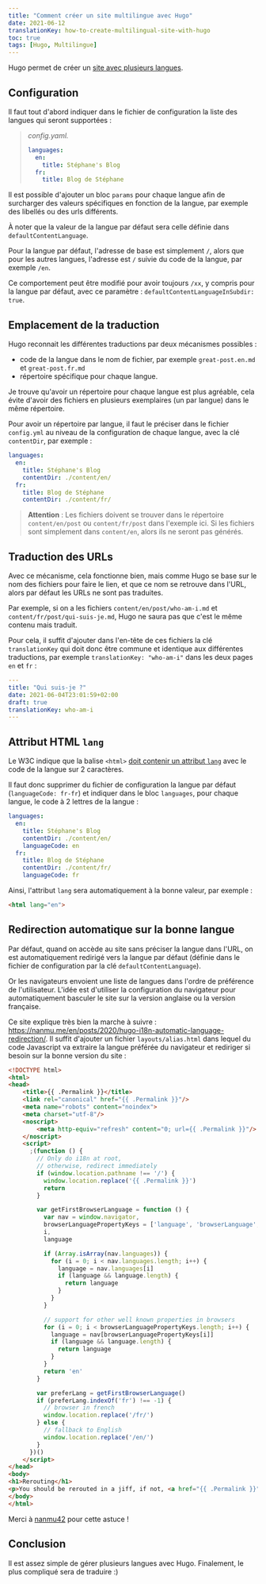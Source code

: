 ```yaml
---
title: "Comment créer un site multilingue avec Hugo"
date: 2021-06-12
translationKey: how-to-create-multilingual-site-with-hugo
toc: true
tags: [Hugo, Multilingue]
---
```


Hugo permet de créer un [site avec plusieurs langues](https://gohugo.io/content-management/multilingual/).

## Configuration
Il faut tout d'abord indiquer dans le fichier de configuration la liste des langues qui seront supportées :

> *config.yaml.*
> ```yaml
> languages:
>   en:
>     title: Stéphane's Blog
>   fr:
>     title: Blog de Stéphane
> ```

Il est possible d'ajouter un bloc `params` pour chaque langue afin de surcharger des valeurs spécifiques en fonction de la langue, par exemple des libellés ou des urls différents.

À noter que la valeur de la langue par défaut sera celle définie dans `defaultContentLanguage`.

Pour la langue par défaut, l'adresse de base est simplement `/`, alors que pour les autres langues, l'adresse est `/` suivie du code de la langue, par exemple `/en`.

Ce comportement peut être modifié pour avoir toujours `/xx`, y compris pour la langue par défaut, avec ce paramètre : `defaultContentLanguageInSubdir: true`.

## Emplacement de la traduction
Hugo reconnait les différentes traductions par deux mécanismes possibles :
- code de la langue dans le nom de fichier, par exemple `great-post.en.md` et `great-post.fr.md`
- répertoire spécifique pour chaque langue.

Je trouve qu'avoir un répertoire pour chaque langue est plus agréable, cela évite d'avoir des fichiers en plusieurs exemplaires (un par langue) dans le même répertoire.

Pour avoir un répertoire par langue, il faut le préciser dans le fichier `config.yml` au niveau de la configuration de chaque langue, avec la clé `contentDir`, par exemple :

```yaml
languages:
  en:
    title: Stéphane's Blog
    contentDir: ./content/en/
  fr:
    title: Blog de Stéphane
    contentDir: ./content/fr/
```

> **Attention** : Les fichiers doivent se trouver dans le répertoire `content/en/post` ou `content/fr/post` dans l'exemple ici.
> Si les fichiers sont simplement dans `content/en`, alors ils ne seront pas générés.

## Traduction des URLs
Avec ce mécanisme, cela fonctionne bien, mais comme Hugo se base sur le nom des fichiers pour faire le lien, et que ce nom se retrouve dans l'URL, alors par défaut les URLs ne sont pas traduites.

Par exemple, si on a les fichiers `content/en/post/who-am-i.md` et `content/fr/post/qui-suis-je.md`, Hugo ne saura pas que c'est le même contenu mais traduit.

Pour cela, il suffit d'ajouter dans l'en-tête de ces fichiers la clé `translationKey` qui doit donc être commune et identique aux différentes traductions, par exemple `translationKey: "who-am-i"` dans les deux pages `en` et `fr` :

```yaml
---
title: "Qui suis-je ?"
date: 2021-06-04T23:01:59+02:00
draft: true
translationKey: who-am-i
---
```

## Attribut HTML `lang`
Le W3C indique que la balise `<html>` [doit contenir un attribut `lang`](https://www.w3.org/International/questions/qa-html-language-declarations) avec le code de la langue sur 2 caractères.

Il faut donc supprimer du fichier de configuration la langue par défaut (`languageCode: fr-fr`) et indiquer dans le bloc `languages`, pour chaque langue, le code à 2 lettres de la langue :

```yaml
languages:
  en:
    title: Stéphane's Blog
    contentDir: ./content/en/
    languageCode: en
  fr:
    title: Blog de Stéphane
    contentDir: ./content/fr/
    languageCode: fr
```

Ainsi, l'attribut `lang` sera automatiquement à la bonne valeur, par exemple :

```html
<html lang="en">
```

## Redirection automatique sur la bonne langue
Par défaut, quand on accède au site sans préciser la langue dans l'URL, on est automatiquement redirigé vers la langue par défaut (définie dans le fichier de configuration par la clé `defaultContentLanguage`).

Or les navigateurs envoient une liste de langues dans l'ordre de préférence de l'utilisateur.
L'idée est d'utiliser la configuration du navigateur pour automatiquement basculer le site sur la version anglaise ou la version française.

Ce site explique très bien la marche à suivre : https://nanmu.me/en/posts/2020/hugo-i18n-automatic-language-redirection/.
Il suffit d'ajouter un fichier `layouts/alias.html` dans lequel du code Javascript va extraire la langue préférée du navigateur et rediriger si besoin sur la bonne version du site :

```html
<!DOCTYPE html>
<html>
<head>
    <title>{{ .Permalink }}</title>
    <link rel="canonical" href="{{ .Permalink }}"/>
    <meta name="robots" content="noindex">
    <meta charset="utf-8"/>
    <noscript>
        <meta http-equiv="refresh" content="0; url={{ .Permalink }}"/>
    </noscript>
    <script>
      ;(function () {
        // Only do i18n at root, 
        // otherwise, redirect immediately
        if (window.location.pathname !== '/') {
          window.location.replace('{{ .Permalink }}')
          return
        }

        var getFirstBrowserLanguage = function () {
          var nav = window.navigator,
          browserLanguagePropertyKeys = ['language', 'browserLanguage', 'systemLanguage', 'userLanguage'],
          i,
          language

          if (Array.isArray(nav.languages)) {
            for (i = 0; i < nav.languages.length; i++) {
              language = nav.languages[i]
              if (language && language.length) {
                return language
              }
            }
          }

          // support for other well known properties in browsers
          for (i = 0; i < browserLanguagePropertyKeys.length; i++) {
            language = nav[browserLanguagePropertyKeys[i]]
            if (language && language.length) {
              return language
            }
          }
          return 'en'
        }

        var preferLang = getFirstBrowserLanguage()
        if (preferLang.indexOf('fr') !== -1) {
          // browser in french
          window.location.replace('/fr/')
        } else {
          // fallback to English
          window.location.replace('/en/')
        }
      })()
    </script>
</head>
<body>
<h1>Rerouting</h1>
<p>You should be rerouted in a jiff, if not, <a href="{{ .Permalink }}">click here</a>.</p>
</body>
</html>
```

Merci à [nanmu42](https://twitter.com/nanmu42) pour cette astuce !

## Conclusion
Il est assez simple de gérer plusieurs langues avec Hugo.
Finalement, le plus compliqué sera de traduire :)